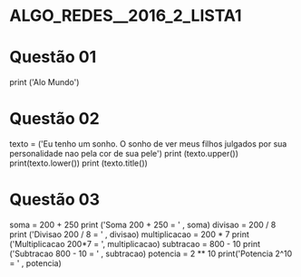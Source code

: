 # ALGO_REDES__2016_2_LISTA1
# Questão 01
print ('Alo Mundo')

# Questão 02
texto = ('Eu tenho um sonho. O sonho de ver meus filhos julgados por sua personalidade nao pela cor de sua pele')
print (texto.upper())
print(texto.lower())
print (texto.title())

# Questão 03
soma = 200 + 250
print ('Soma 200 + 250 = ' , soma)
divisao = 200 / 8
print ('Divisao 200 / 8 = ' , divisao)
multiplicacao = 200 * 7
print ('Multiplicacao 200*7 = ', multiplicacao)
subtracao = 800 - 10
print ('Subtracao 800 - 10 = ' , subtracao)
potencia = 2 ** 10
print('Potencia 2^10 = ' , potencia)
